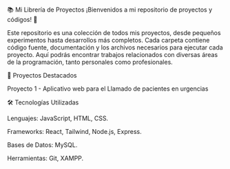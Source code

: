 📚 Mi Librería de Proyectos
¡Bienvenidos a mi repositorio de proyectos y códigos! 🎉

Este repositorio es una colección de todos mis proyectos, desde pequeños experimentos hasta desarrollos más completos. Cada carpeta contiene código fuente, documentación y los archivos necesarios para ejecutar cada proyecto. Aquí podrás encontrar trabajos relacionados con diversas áreas de la programación, tanto personales como profesionales.


🚀 Proyectos Destacados

Proyecto 1 - Aplicativo web para el Llamado de pacientes en urgencias


🛠️ Tecnologías Utilizadas

Lenguajes: JavaScript, HTML, CSS.

Frameworks: React, Tailwind, Node.js, Express.

Bases de Datos: MySQL.

Herramientas: Git, XAMPP.

